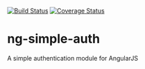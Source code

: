 [![Build Status](https://travis-ci.org/AllegiantAir/ng-simple-auth.svg?branch=master)](https://travis-ci.org/AllegiantAir/ng-simple-auth)
[![Coverage Status](https://coveralls.io/repos/AllegiantAir/ng-simple-auth/badge.png)](https://coveralls.io/r/AllegiantAir/ng-simple-auth)

ng-simple-auth
==============

A simple authentication module for AngularJS
